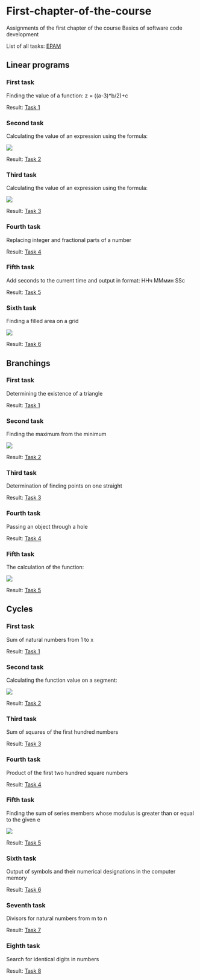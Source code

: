 # First-chapter-of-the-course
Аssignments of the first chapter of the course Basics of software code development

List of all tasks: [EPAM](https://github.com/Java0Tutor/1_Basics_of_software_code_development/blob/master/Practice%20(tasks).pdf)

## Linear programs

### First task

Finding the value of a function: z = ((a-3)*b/2)+c

Result: [Task 1](https://github.com/DzmitrySiarheyeu/Epam/blob/main/First-chapter-of-the-cours/Linear%20programs/Task%201)

### Second task

Calculating the value of an expression using the formula: 

![](https://github.com/DzmitrySiarheyeu/Epam/First-chapter-of-the-course/blob/master/Linear%20programs/Task%202/img/3.PNG)

Result: [Task 2](https://github.com/DzmitrySiarheyeu/Epam/blob/main/First-chapter-of-the-cours/Linear%20programs/Task%202)

### Third task

Calculating the value of an expression using the formula: 

![](https://github.com/DzmitrySiarheyeu/Epam/First-chapter-of-the-course/blob/master/Linear%20programs/Task%203/img/3.PNG)

Result: [Task 3](https://github.com/DzmitrySiarheyeu/Epam/blob/main/First-chapter-of-the-cours/Linear%20programs/Task%203)

### Fourth task

Replacing integer and fractional parts of a number

Result: [Task 4](https://github.com/DzmitrySiarheyeu/Epam/blob/main/First-chapter-of-the-cours/Linear%20programs/Task%204)

### Fifth task

Add seconds to the current time and output in format: HHч MMмин SSс

Result: [Task 5](https://github.com/DzmitrySiarheyeu/Epam/blob/main/First-chapter-of-the-cours/Linear%20programs/Task%205)

### Sixth task

Finding a filled area on a grid

![](https://github.com/DzmitrySiarheyeu/Epam/First-chapter-of-the-course/blob/master/Linear%20programs/Task%206/img/3.PNG)

Result: [Task 6](https://github.com/DzmitrySiarheyeu/Epam/blob/main/First-chapter-of-the-cours/Linear%20programs/Task%206)

## Branchings

### First task

Determining the existence of a triangle

Result: [Task 1](https://github.com/DzmitrySiarheyeu/Epam/blob/main/First-chapter-of-the-cours/Branchings/Task_1)

### Second task

Finding the maximum from the minimum

![](https://github.com/DzmitrySiarheyeu/Epam/First-chapter-of-the-course/blob/master/Branchings/Task_2/img/3.PNG)

Result: [Task 2](https://github.com/DzmitrySiarheyeu/Epam/blob/main/First-chapter-of-the-cours/Branchings/Task_2)

### Third task

Determination of finding points on one straight

Result: [Task 3](https://github.com/DzmitrySiarheyeu/Epam/blob/main/First-chapter-of-the-cours/Branchings/Task_3)

### Fourth task

Passing an object through a hole

Result: [Task 4](https://github.com/DzmitrySiarheyeu/Epam/blob/main/First-chapter-of-the-cours/Branchings/Task_4)

### Fifth task

The calculation of the function:

![](https://github.com/DzmitrySiarheyeu/Epam/First-chapter-of-the-course/blob/master/Branchings/Task_5/img/3.PNG)

Result: [Task 5](https://github.com/DzmitrySiarheyeu/Epam/blob/main/First-chapter-of-the-cours/Branchings/Task_5)

## Cycles

### First task

Sum of natural numbers from 1 to x

Result: [Task 1](https://github.com/DzmitrySiarheyeu/Epam/blob/main/First-chapter-of-the-cours/Cycles/Task-1)

### Second task

Calculating the function value on a segment:

![](https://github.com/DzmitrySiarheyeu/Epam/First-chapter-of-the-course/blob/master/Cycles/Task-2/img/3.PNG)

Result: [Task 2](https://github.com/DzmitrySiarheyeu/Epam/blob/main/First-chapter-of-the-cours/Cycles/Task-2)

### Third task

Sum of squares of the first hundred numbers

Result: [Task 3](https://github.com/DzmitrySiarheyeu/Epam/blob/main/First-chapter-of-the-cours/Cycles/Task-3)

### Fourth task

Product of the first two hundred square numbers

Result: [Task 4](https://github.com/DzmitrySiarheyeu/Epam/blob/main/First-chapter-of-the-cours/Cycles/Task-4)

### Fifth task

Finding the sum of series members whose modulus is greater than or equal to the given e

![](https://github.com/DzmitrySiarheyeu/Epam/First-chapter-of-the-course/blob/master/Cycles/Task-5/img/3.PNG)

Result: [Task 5](https://github.com/DzmitrySiarheyeu/Epam/blob/main/First-chapter-of-the-cours/Cycles/Task-5)

### Sixth task

Output of symbols and their numerical designations in the computer memory

Result: [Task 6](https://github.com/DzmitrySiarheyeu/Epam/blob/main/First-chapter-of-the-cours/Cycles/Task-6)

### Seventh task

Divisors for natural numbers from m to n

Result: [Task 7](https://github.com/DzmitrySiarheyeu/Epam/blob/main/First-chapter-of-the-cours/Cycles/Task-7)

### Eighth task

Search for identical digits in numbers

Result: [Task 8](https://github.com/DzmitrySiarheyeu/Epam/blob/main/First-chapter-of-the-cours/Cycles/Task-8)

